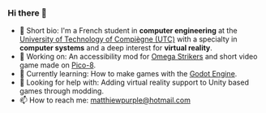 ### Hi there 👋
- 💬 Short bio: I'm a French student in **computer engineering** at the [University of Technology of Compiègne (UTC)](https://www.utc.fr/en/) with a specialty in **computer systems** and a deep interest for **virtual reality**.
- 🔭 Working on: An accessibility mod for [Omega Strikers](https://www.odysseyinteractive.gg/omegastrikers) and short video game made on [Pico-8](https://www.lexaloffle.com/pico-8.php).
- 🌱 Currently learning: How to make games with the [Godot Engine](https://godotengine.org/).
- 🤔 Looking for help with: Adding virtual reality support to Unity based games through modding.
- 📫 How to reach me: matthiewpurple@hotmail.com
